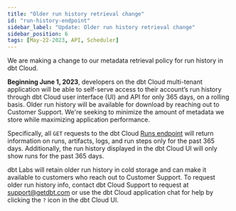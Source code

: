 ```yaml
---
title: "Older run history retrieval change"
id: "run-history-endpoint"
sidebar_label: "Update: Older run history retrieval change"
sidebar_position: 6
tags: [May-22-2023, API, Scheduler]
---
```


We are making a change to our metadata retrieval policy for run history in dbt Cloud. 


**Beginning June 1, 2023**, developers on the dbt Cloud multi-tenant application will be able to self-serve access to their account’s run history through dbt Cloud user interface (UI) and API for only 365 days, on a rolling basis. Older run history will be available for download by reaching out to Customer Support. We're seeking to minimize the amount of metadata we store while maximizing application performance. 


Specifically, all `GET` requests to the dbt Cloud [Runs endpoint](https://docs.getdbt.com/dbt-cloud/api-v2#tag/Runs) will return information on runs, artifacts, logs, and run steps only for the past 365 days.  Additionally, the run history displayed in the dbt Cloud UI will only show runs for the past 365 days.  

<Lightbox src="/img/docs/dbt-cloud/rn-run-history.jpg" width="100%" title="The dbt Cloud UI displaying a Run history"/>

dbt Labs will retain older run history in cold storage and can make it available to customers who reach out to Customer Support. To request older run history info, contact dbt Cloud Support to request at [support@getdbt.com](mailto:support@getdbt.com) or use the dbt Cloud application chat for help by clicking the `?` icon in the dbt Cloud UI. 

